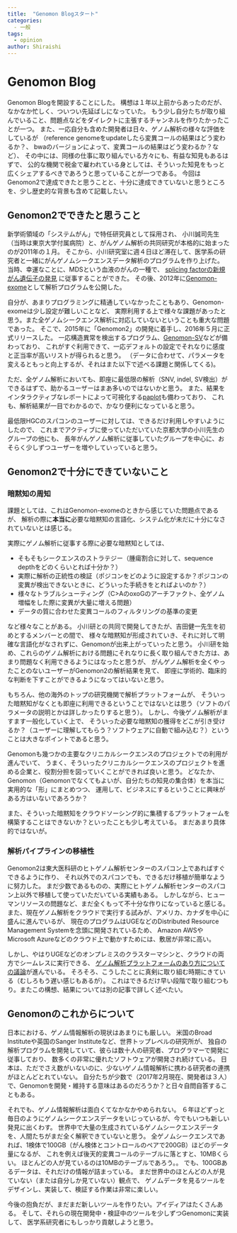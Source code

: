 ```yaml
---
title:  "Genomon Blogスタート"
categories: 
  - 一般
tags:
  - opinion
author: Shiraishi
---
```


# Genomon Blog

Genomon Blogを開設することにした。
構想は１年以上前からあったのだが、なかなか忙しく、ついつい先延ばしになっていた。
もう少し自分たちが取り組んでいること、問題点などをダイレクトに主張するチャンネルを作りたかったことが一つ。
また、一応自分も含めた開発者は日々、ゲノム解析の様々な評価をしているが
（reference genomeをupdateしたら変異コールの結果はどう変わるか？、
bwaのバージョンによって、変異コールの結果はどう変わるか？など）、
その中には、同様の仕事に取り組んでいる方々にも、有益な知見もあるはずで、
公的な機関で税金で雇われている身としては、そういった知見をもっと広くシェアするべきであろうと思っていることが一つである。
今回はGenomon2で達成できたと思うことと、十分に達成できていないと思うところを、少し歴史的な背景も含めて記載したい。


## Genomon2でできたと思うこと

新学術領域の「システムがん」で特任研究員として採用され、
小川誠司先生（当時は東京大学付属病院）と、がんゲノム解析の共同研究が本格的に始まったのが2011年の１月。
そこから、小川研究室に週４日ほど滞在して、医学系の研究者と一緒にがんゲノムシークエンスデータ解析のプログラムを作り上げた。
当時、幸運なことに、MDSという血液のがんの一種で、
[splicing factorの新規がん遺伝子の発見](http://www.nature.com/nature/journal/v478/n7367/full/nature10496.html) に従事することができた。
その後、2012年に[Genomon-exome](http://genomon.hgc.jp/exome/index.html)として解析プログラムを公開した。

自分が、あまりプログラミングに精通していなかったこともあり、Genomon-exomeは少し設定が難しいことなど、
実際利用する上で様々な課題があったと思う。また全ゲノムシークエンス解析に対応していないということも重大な問題であった。
そこで、2015年に「Genomon2」の開発に着手し、2016年５月に正式リリースした。
一応構造異常を検出するプログラム、[Genomon-SV](https://github.com/Genomon-Project/GenomonSV)などが備わっており、
これがすぐ利用できて、一応デフォルトの設定でそれなりに感度と正当率が高いリストが得られると思う。
（データに合わせて、パラメータを変えるともっと向上するが、それはまた以下で述べる課題と関係してくる)。

ただ、全ゲノム解析においても、即座に最低限の解析（SNV, indel, SV検出）ができるはずで、助かるユーザーはまあ多いのではないかと思う。
また、結果をインタラクティブなレポートによって可視化する[paplot](http://paplot-doc.readthedocs.io/ja/latest/)も備わっており、
これも、解析結果が一目でわかるので、かなり便利になっていると思う。

最低限HGCのスパコンのユーザーに対しては、できるだけ利用しやすいようにしたので、
これまでアクティブに使っていただいていた京都大学の小川先生のグループの他にも、
長年がんゲノム解析に従事していたグループを中心に、おそらく少しずつユーザーを増やしていっていると思う。


## Genomon2で十分にできていないこと

### 暗黙知の周知

課題としては、これはGenomon-exomeのときから感じていた問題点であるが、
解析の際に**本当に**必要な暗黙知の言語化、システム化が未だに十分になされていないとは感じる。

実際にゲノム解析に従事する際に必要な暗黙知としては、

- そもそもシークエンスのストラテジー（腫瘍割合に対して、sequence depthをどのくらいとれば十分か？）
- 実際に解析の正統性の検証（ポジコンをどのように設定するか？ポジコンの変異が検出できないときに、どういった手続きをとればよいのか？）
- 様々なトラブルシューティング（C>AのoxoGのアーチファクト、全ゲノム増幅をした際に変異が大量に増える問題）
- データの質に合わせた変異コールのフィルタリングの基準の変更

など様々なことがある。
小川研との共同で開発してきたが、吉田健一先生を初めとするメンバーとの間で、
様々な暗黙知が形成されていき、それに対して明確な言語化がなされずに、Genomonが出来上がっていったと思う。
小川研を始め、これらのゲノム解析における問題にそれなりに長く取り組んできた方は、あまり問題なく利用できるようにはなったと思うが、
がんゲノム解析を全くやったことのないユーザーがGenomon2の解析結果を見て、
即座に学術的、臨床的な判断を下すことができるようになってはいないと思う。

もちろん、他の海外のトップの研究機関で解析プラットフォームが、
そういった暗黙知がなくとも即座に利用できるということではないとは思う（ソフトのパラメータの説明とかは詳しかったりすると思う）。
しかし、今後ゲノム解析がますます一般化していく上で、
そういった必要な暗黙知の獲得をどこが引き受けるか？（ユーザーに理解してもらう？ソフトウェアに自動で組み込む？）ということは大きなポイントであると思う。

Genomonも幾つかの主要なクリニカルシークエンスのプロジェクトでの利用が進んでいて、
うまく、そういったクリニカルシークエンスのプロジェクトを進める企業と、役割分担を図っていくことができれば良いと思う。
どなたか、Genomon（Genomonでなくてもよいが、自分たちの知見の集合体）を本当に実用的な「形」にまとめつつ、
運用して、ビジネスにするということに興味がある方はいないであろうか？

また、そういった暗黙知をクラウドソーシング的に集積するプラットフォームを構築することはできないか？といったことも少し考えている。
まだあまり具体的ではないが。


### 解析パイプラインの移植性

Genomon2は東大医科研のヒトゲノム解析センターのスパコン上であればすぐできるように作り、
それ以外でのスパコンでも、できるだけ移植が簡単なように努力した。
まだ少数であるものの、実際にヒトゲノム解析センターのスパコン上以外で移植して使っていただいている実績もある。
しかしながら、ヒューマンリソースの問題など、まだ全くもって不十分な作りになっていると感じる。
また、現在ゲノム解析をクラウドで実行する試みが、アメリカ、カナダを中心に盛んに進んでいるが、
現在のプログラムはUGEなどのDistributed Resource Management Systemを念頭に開発されているため、
Amazon AWSやMicrosoft Azureなどのクラウド上で動かすためには、敷居が非常に高い。

しかし、やはりUGEなどのオンプレミスのクラスターマシンと、クラウドの両方でシームレスに実行できる、
[ゲノム解析プラットフォームのあり方についての議論](https://github.com/common-workflow-language/common-workflow-language)が進んでいる。
そろそろ、こうしたことに真剣に取り組む時期にきている（むしろもう遅い感じもあるが）。
これはできるだけ早い段階で取り組むつもり。またこの構想、結果については別の記事で詳しく述べたい。


## Genomonのこれからについて

日本における、ゲノム情報解析の現状はあまりにも厳しい。
米国のBroad Instituteや英国のSanger Instituteなど、世界トップレベルの研究所が、
独自の解析プログラムを開発していて、彼らは数十人の研究者、プログラマーで開発に従事しており、
数多くの非常に優れたソフトウェアが開発され続けている。
日本は、ただでさえ数がいないのに、少ないゲノム情報解析に携わる研究者の連携がほとんどとれていない。
自分たちが少数で（2017年2月現在、開発者は３人）で、Genomonを開発・維持する意味はあるのだろうか？と日々自問自答することもある。

それでも、ゲノム情報解析は面白くてなかなかやめられない。
６年ほどずっと毎日のようにゲノムシークエンスデータをいじっているが、今でもいつも新しい発見に出くわす。
世界中で大量の生成されているゲノムシークエンスデータを、人間たちがまだ全く解釈できていないと思う。
全ゲノムシークエンスであれば、1検体で100GB（がん検体とコントロールのペアで200GB）ほどのデータ量になるが、
これを例えば後天的変異コールのテーブルに落とすと、10MBくらい。
ほとんどの人が見ているのは10MBのテーブルであろう。。
でも、100GBあるデータは、それだけの情報が詰まっている。
まだ世界中のほとんどの人が見ていない（または自分しか見ていない）観点で、
ゲノムデータを見るツールをデザインし、実装して、検証する作業は非常に楽しい。

今後の抱負だが、まだまだ新しいツールを作りたい。アイディアはたくさんある。
そして、それらの現在開発中・検証中のツールを少しずつGenomonに実装して、
医学系研究者にもしっかり貢献しようと思う。
